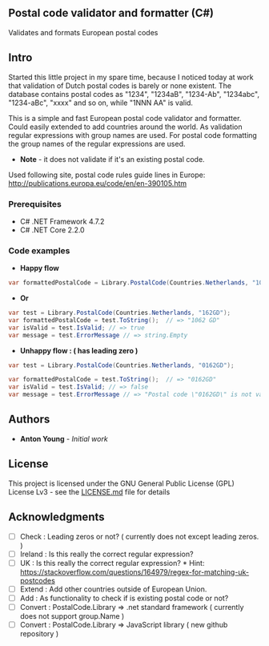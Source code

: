 ## Postal code validator and formatter (C#)

Validates and formats European postal codes

## Intro

Started this little project in my spare time, because I noticed today at work that validation of Dutch postal codes is barely or none existent. The database contains postal codes as "1234", "1234aB", "1234-Ab", "1234abc", "1234-aBc", "xxxx" and so on, while "1NNN AA" is valid.

This is a simple and fast European postal code validator and formatter. Could easily extended to add countries around the world.
As validation regular expressions with group names are used. For postal code formatting the group names of the regular expressions are used.

* **Note** - it does not validate if it's an existing postal code.

Used following site, postal code rules guide lines in Europe: http://publications.europa.eu/code/en/en-390105.htm

### Prerequisites

* C# .NET Framework 4.7.2
* C# .NET Core 2.2.0

### Code examples

* **Happy flow**

```csharp
var formattedPostalCode = Library.PostalCode(Countries.Netherlands, "1062GD").ToString(); // => "1062 GD"
```

* **Or** 

```csharp
var test = Library.PostalCode(Countries.Netherlands, "162GD");
var formattedPostalCode = test.ToString();  // => "1062 GD"
var isValid = test.IsValid; // => true					
var message = test.ErrorMessage // => string.Empty		
```

* **Unhappy flow	: ( has leading zero )**

```csharp
var test = Library.PostalCode(Countries.Netherlands, "0162GD");

var formattedPostalCode = test.ToString();  // => "0162GD"
var isValid = test.IsValid; // => false					
var message = test.ErrorMessage // => "Postal code \"0162GD\" is not valid. Example \"1234 AB\"."		
```

## Authors

* **Anton Young** - *Initial work*

## License

This project is licensed under the GNU General Public License (GPL) License Lv3 - see the [LICENSE.md](LICENSE.md) file for details

## Acknowledgments

- [ ] Check	  : Leading zeros or not? ( currently does not except leading zeros. )
- [ ] Ireland	: Is this really the correct regular expression?
- [ ] UK		  : Is this really the correct regular expression? * Hint: https://stackoverflow.com/questions/164979/regex-for-matching-uk-postcodes	
- [ ] Extend	: Add other countries outside of European Union.
- [ ] Add		  : As functionality to check if is existing postal code or not?		
- [ ] Convert	: PostalCode.Library => .net standard framework ( currently does not support group.Name )
- [ ] Convert	: PostalCode.Library => JavaScript library ( new github repository )

